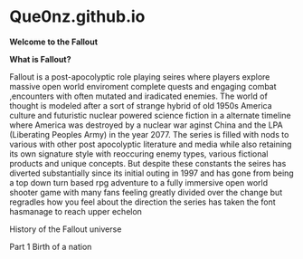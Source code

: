 # Que0nz.github.io
**Welcome to the Fallout**

**What is Fallout?**

Fallout is a post-apocolyptic role playing seires where players explore massive open world enviroment complete quests and engaging combat ,encounters with often mutated and iradicated enemies. The world of thought is modeled after a sort of strange hybrid of old 1950s America culture and futuristic nuclear powered science fiction in a alternate timeline where America was destroyed by a nuclear war aginst China and the LPA (Liberating Peoples Army) in the year 2077. The series is filled with nods to various with other post apocolyptic literature and media while also retaining its own signature style with reoccuring enemy types, various fictional products and unique concepts. But despite these constants the seires has diverted substantially since its initial outing in 1997 and has gone from being a top down turn based rpg adventure to a fully immersive open world shooter game with many fans feeling greatly divided over the change but regradles how you feel about the direction the series has taken the font hasmanage to reach upper echelon 

History of the Fallout universe

Part 1 Birth of a nation

